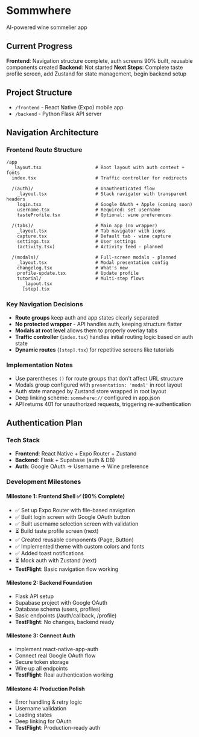 # Sommwhere

AI-powered wine sommelier app

## Current Progress

**Frontend**: Navigation structure complete, auth screens 90% built, reusable components created
**Backend**: Not started
**Next Steps**: Complete taste profile screen, add Zustand for state management, begin backend setup

## Project Structure
- `/frontend` - React Native (Expo) mobile app
- `/backend` - Python Flask API server

## Navigation Architecture

### Frontend Route Structure
```
/app
  _layout.tsx                    # Root layout with auth context + fonts
  index.tsx                      # Traffic controller for redirects
  
  /(auth)/                       # Unauthenticated flow
    _layout.tsx                  # Stack navigator with transparent headers
    login.tsx                    # Google OAuth + Apple (coming soon)
    username.tsx                 # Required: set username
    tasteProfile.tsx             # Optional: wine preferences
  
  /(tabs)/                       # Main app (no wrapper)
    _layout.tsx                  # Tab navigator with icons
    capture.tsx                  # Default tab - wine capture
    settings.tsx                 # User settings
    (activity.tsx)               # Activity feed - planned
  
  /(modals)/                     # Full-screen modals - planned
    _layout.tsx                  # Modal presentation config
    changelog.tsx                # What's new
    profile-update.tsx           # Update profile
    tutorial/                    # Multi-step flows
      _layout.tsx
      [step].tsx
```

### Key Navigation Decisions
- **Route groups** keep auth and app states clearly separated
- **No protected wrapper** - API handles auth, keeping structure flatter
- **Modals at root level** allows them to properly overlay tabs
- **Traffic controller** (`index.tsx`) handles initial routing logic based on auth state
- **Dynamic routes** (`[step].tsx`) for repetitive screens like tutorials

### Implementation Notes
- Use parentheses `()` for route groups that don't affect URL structure
- Modals group configured with `presentation: 'modal'` in root layout
- Auth state managed by Zustand store wrapped in root layout
- Deep linking scheme: `sommwhere://` configured in app.json
- API returns 401 for unauthorized requests, triggering re-authentication

## Authentication Plan

### Tech Stack
- **Frontend**: React Native + Expo Router + Zustand
- **Backend**: Flask + Supabase (auth & DB)
- **Auth**: Google OAuth → Username → Wine preference

### Development Milestones

#### Milestone 1: Frontend Shell ✅ (90% Complete)
- ✅ Set up Expo Router with file-based navigation
- ✅ Built login screen with Google OAuth button
- ✅ Built username selection screen with validation
- ⏳ Build taste profile screen (next)
- ✅ Created reusable components (Page, Button)
- ✅ Implemented theme with custom colors and fonts
- ✅ Added toast notifications
- ⏳ Mock auth with Zustand (next)
- **TestFlight**: Basic navigation flow working

#### Milestone 2: Backend Foundation  
- Flask API setup
- Supabase project with Google OAuth
- Database schema (users, profiles)
- Basic endpoints (/auth/callback, /profile)
- **TestFlight**: No changes, backend ready

#### Milestone 3: Connect Auth
- Implement react-native-app-auth
- Connect real Google OAuth flow
- Secure token storage
- Wire up all endpoints
- **TestFlight**: Real authentication working

#### Milestone 4: Production Polish
- Error handling & retry logic
- Username validation
- Loading states
- Deep linking for OAuth
- **TestFlight**: Production-ready auth